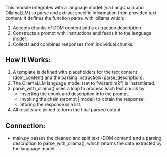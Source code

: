 This module integrates with a language model (via LangChain and OllamaLLM)
to parse and extract specific information from provided text content.
It defines the function parse_with_ollama which:
  1. Accepts chunks of DOM content and a extraction description.
  2. Constructs a prompt with instructions and feeds it to the language model.
  3. Collects and combines responses from individual chunks.

How It Works:
-------------
1. A template is defined with placeholders for the text content (dom_content)
   and the parsing instruction (parse_description).
2. The OllamaLLM language model (set to "wizardlm2") is instantiated.
3. parse_with_ollama() uses a loop to process each text chunk by:
   - Inserting the chunk and description into the prompt.
   - Invoking the chain (prompt | model) to obtain the response.
   - Storing the response in a list.
4. All results are joined to form the final parsed output.

Connection:
-------------
- main.py passes the cleaned and split text (DOM content) and a parsing description
  to parse_with_ollama(), which returns the data extracted by the language model.
